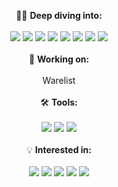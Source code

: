 <p align="center">
  👨‍💻 <b>Deep diving into:</b> 
  <br><br>
  <img src="https://img.icons8.com/color/48/000000/nextjs.png"/> <img src="https://img.icons8.com/color/48/000000/react-native.png"/> <img src="https://img.icons8.com/ios-filled/50/000000/mysql-logo.png"/> <img src="https://img.icons8.com/color/48/000000/javascript.png"/> <img src="https://img.icons8.com/color/48/000000/typescript.png"/> <img src="https://img.icons8.com/color/48/000000/tailwind-css.png"/> <img src="https://img.icons8.com/color/48/000000/bootstrap.png"/> <img src="https://img.icons8.com/color/48/000000/tensorflow.png"/>
  <br><br>
  🚀 <b>Working on:</b> 
  <br><br>
  Warelist
  <br><br>
  🛠️ <b>Tools:</b> 
  <br><br>
  <img src="https://img.icons8.com/color/48/000000/visual-studio-code-2019.png"/> <img src="https://img.icons8.com/color/48/000000/pycharm.png"/> <img src="https://img.icons8.com/color/48/000000/mongodb.png"/>
  <br><br>
  💡 <b>Interested in:</b>
  <br><br>
  <img src="https://img.icons8.com/color/48/000000/python.png"/> <img src="https://img.icons8.com/ios-filled/50/000000/flask.png"/> <img src="https://img.icons8.com/color/48/000000/django.png"/> <img src="https://img.icons8.com/color/48/000000/mongodb.png"/> <img src="https://img.icons8.com/color/48/000000/tensorflow.png"/>
</p>
